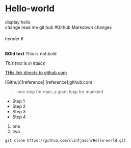 # Hello-world
display hello  
change read me git hub
#Github Markdown changes
 
 ###### header 6
 
 **BOld text** This is not bold
 
_This text is in italics_

[THis link directs to github.com](github.com)

[Github][reference]
[reference]:github.com

> one step for man, a giant leap for mankind

* Step 1
* Step 2
* Step 3
* Step 4

1. one
2. two

```
git clone https://github.com/clintjason/Hello-world.git
```
